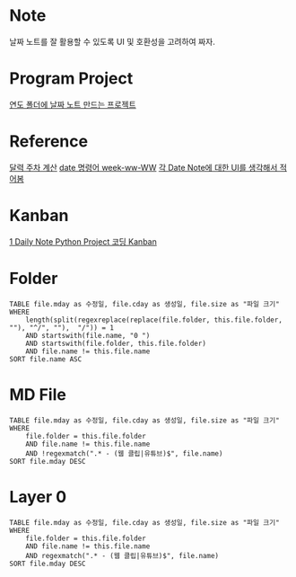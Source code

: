 # Note
날짜 노트를 잘 활용할 수 있도록 UI 및 호환성을 고려하여 짜자.

# Program Project
[연도 폴더에 날짜 노트 만드는 프로젝트](연도%20폴더에%20날짜%20노트%20만드는%20프로젝트.md)

# Reference
[달력 주차 계산](달력%20주차%20계산.md)
[date 명령어 week-ww-WW](date%20명령어%20week-ww-WW.md)
[각 Date Note에 대한 UI를 생각해서 적어봄](각%20Date%20Note에%20대한%20UI를%20생각해서%20적어봄.md)

# Kanban
[1 Daily Note Python Project 코딩 Kanban](1%20Daily%20Note%20Python%20Project%20코딩%20Kanban.md)

# Folder
```dataview
TABLE file.mday as 수정일, file.cday as 생성일, file.size as "파일 크기"
WHERE
	length(split(regexreplace(replace(file.folder, this.file.folder, ""), "^/", ""),  "/")) = 1
	AND startswith(file.name, "0 ")
	AND startswith(file.folder, this.file.folder)
	AND file.name != this.file.name
SORT file.name ASC
```

# MD File
```dataview
TABLE file.mday as 수정일, file.cday as 생성일, file.size as "파일 크기"
WHERE
	file.folder = this.file.folder
	AND file.name != this.file.name
	AND !regexmatch(".* - (웹 클립|유튜브)$", file.name)
SORT file.mday DESC
```

# Layer 0
```dataview
TABLE file.mday as 수정일, file.cday as 생성일, file.size as "파일 크기"
WHERE
	file.folder = this.file.folder
	AND file.name != this.file.name
	AND regexmatch(".* - (웹 클립|유튜브)$", file.name)
SORT file.mday DESC
```
